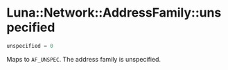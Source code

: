 # Luna::Network::AddressFamily::unspecified

```c++
unspecified = 0
```

Maps to `AF_UNSPEC`. The address family is unspecified. 

